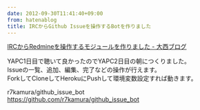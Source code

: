 ```yaml
---
date: 2012-09-30T11:41:40+09:00
from: hatenablog
title: IRCからGithub Issueを操作するBotを作りました
---
```


<p><a href="http://onishi.hatenablog.com/entry/2012/09/28/165726">IRCからRedmineを操作するモジュールを作りました - 大西ブログ</a></p>

<p>YAPC1日目で聴いて良かったのでYAPC2日目の朝につくりました。<br>
Issueの一覧、追加、編集、完了などの操作が行えます。<br>
ForkしてCloneしてHerokuにPushして環境変数設定すれば動きます。</p>

<p>r7kamura/github_issue_bot<br>
<a href="https://github.com/r7kamura/github_issue_bot">https://github.com/r7kamura/github_issue_bot</a></p>

